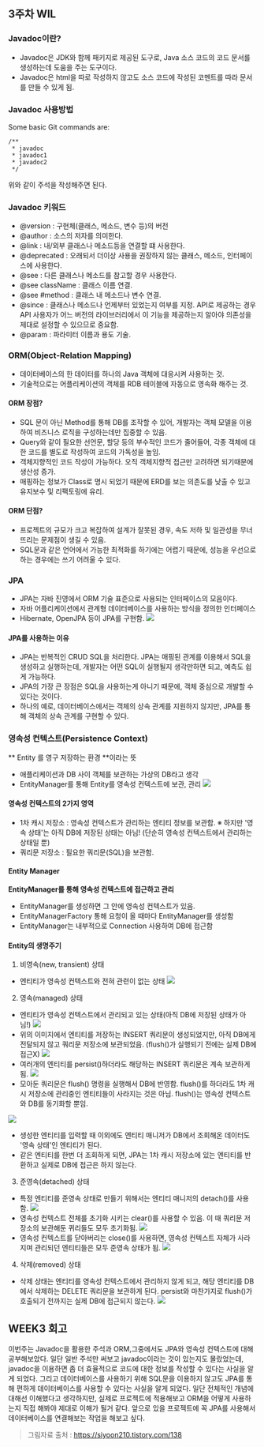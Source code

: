 ## 3주차 WIL
### Javadoc이란?
- Javadoc은 JDK와 함께 패키지로 제공된 도구로, Java 소스 코드의 코드 문서를 생성하는데 도움을 주는 도구이다.
- Javadoc은 html을 따로 작성하지 않고도 소스 코드에 작성된 코멘트를 따라 문서를 만들 수 있게 됨.

### Javadoc 사용방법
Some basic Git commands are:
```
/**
 * javadoc
 * javadoc1
 * javadoc2
 */
```
위와 같이 주석을 작성해주면 된다.

### Javadoc 키워드
- @version : 구현체(클래스, 메소드, 변수 등)의 버전
- @author : 소스의 저자를 의미한다.
- @link : 내/외부 클래스나 메소드등을 연결할 떄 사용한다.
- @deprecated : 오래되서 더이상 사용을 권장하지 않는 클래스, 메소드, 인터페이스에 사용한다.
- @see : 다른 클래스나 메소드를 참고할 경우 사용한다.
- @see className : 클래스 이름 연결.
- @see #method : 클래스 내 메소드나 변수 연결.
- @since : 클래스나 메소드나 언제부터 있었는지 여부를 지정. API로 제공하는 경우 API 사용자가 어느 버전의 라이브러리에서 이 기능을 제공하는지 알아야 의존성을 제대로 설정할 수 있으므로 중요함.
- @param : 파라미터 이름과 용도 기술.

### ORM(Object-Relation Mapping)
- 데이터베이스의 한 데이터를 하나의 Java 객체에 대응시켜 사용하는 것.
- 기술적으로는 어플리케이션의 객체를 RDB 테이블에 자동으로 영속화 해주는 것.

#### ORM 장점?
- SQL 문이 아닌 Method를 통해 DB를 조작할 수 있어, 개발자는 객체 모델을 이용하여 비즈니스 로직을 구성하는데만 집중할 수 있음.
- Query와 같이 필요한 선언문, 할당 등의 부수적인 코드가 줄어들어, 각종 객체에 대한 코드를 별도로 작성하여 코드의 가독성을 높임.
- 객체지향적인 코드 작성이 가능하다. 오직 객체지향적 접근만 고려하면 되기때문에 생산성 증가.
- 매핑하는 정보가 Class로 명시 되었기 때문에 ERD를 보는 의존도를 낮출 수 있고 유지보수 및 리팩토링에 유리.

#### ORM 단점?
- 프로젝트의 규모가 크고 복잡하여 설계가 잘못된 경우, 속도 저하 및 일관성을 무너뜨리는 문제점이 생길 수 있음.
- SQL문과 같은 언어에서 가능한 최적화를 하기에는 어렵기 때문에, 성능을 우선으로 하는 경우에는 쓰기 어려울 수 있다.

### JPA
- JPA는 자바 진영에서 ORM 기술 표준으로 사용되는 인터페이스의 모음이다. 
- 자바 어플리케이션에서 관계형 데이터베이스를 사용하는 방식을 정의한 인터페이스
- Hibernate, OpenJPA 등이 JPA를 구현함.
![](https://velog.velcdn.com/images/skays12/post/6b74231c-96e9-471b-a2ab-50de33cbce68/image.png)

#### JPA를 사용하는 이유
- JPA는 반복적인 CRUD SQL을 처리한다. JPA는 매핑된 관계를 이용해서 SQL을 생성하고 실행하는데, 개발자는 어떤 SQL이 실행될지 생각만하면 되고, 예측도 쉽게 가능하다. 
- JPA의 가장 큰 장점은 SQL을 사용하는게 아니기 때문에, 객체 중심으로 개발할 수 있다는 것이다. 
- 하나의 예로, 데이터베이스에서는 객체의 상속 관계를 지원하지 않지만, JPA를 통해 객체의 상속 관계를 구현할 수 있다. 

### 영속성 컨텍스트(Persistence Context)
** Entity 를 영구 저장하는 환경 **이라는 뜻
- 애플리케이션과 DB 사이 객체를 보관하는 가상의 DB라고 생각
- EntityManager를 통해 Entity를 영속성 컨텍스트에 보관, 관리
![](https://velog.velcdn.com/images/skays12/post/8babb439-199c-475d-89aa-8241bf776877/image.png)

#### 영속성 컨텍스트의 2가지 영역
- 1차 캐시 저장소 : 영속성 컨텍스트가 관리하는 엔티티 정보를 보관함.
※ 하지만 '영속 상태'는 아직 DB에 저장된 상태는 아님! (단순히 영속성 컨텍스트에서 관리하는 상태일 뿐)
- 쿼리문 저장소 : 필요한 쿼리문(SQL)을 보관함.

#### Entity Manager
**EntityManager를 통해 영속성 컨텍스트에 접근하고 관리**
- EntityManager를 생성하면 그 안에 영속성 컨텍스트가 있음.
- EntityManagerFactory 통해 요청이 올 때마다 EntityManager를 생성함
- EntityManager는 내부적으로 Connection 사용하여 DB에 접근함


#### Entity의 생명주기
1. 비영속(new, transient) 상태
- 엔티티가 영속성 컨텍스트와 전혀 관련이 없는 상태
![](https://velog.velcdn.com/images/skays12/post/c4258a73-c4c6-4556-a9fe-1be70653b263/image.png)

2. 영속(managed) 상태
- 엔티티가 영속성 컨텍스트에서 관리되고 있는 상태(아직 DB에 저장된 상태가 아님!)
![](https://velog.velcdn.com/images/skays12/post/4ef31335-f220-4611-ad4b-f7ff895f4673/image.png)
- 위의 이미지에서 엔티티를 저장하는 INSERT 쿼리문이 생성되었지만, 아직 DB에게 전달되지 않고 쿼리문 저장소에 보관되었음. (flush()가 실행되기 전에는 실제 DB에 접근X)
![](https://velog.velcdn.com/images/skays12/post/2e4732e0-90c8-46f5-9f4e-e2d576c78bf3/image.png)
- 여러개의 엔티티를 persist()하더라도 해당하는 INSERT 쿼리문은 계속 보관하게 됨.
![](https://velog.velcdn.com/images/skays12/post/a1b0f737-d643-4b24-948e-f19396cc1fa8/image.png)
- 모아둔 쿼리문은 flush() 명령을 실행해서 DB에 반영함. flush()를 하더라도 1차 캐시 저장소에 관리중인 엔티티들이 사라지는 것은 아님. flush()는 영속성 컨텍스트와 DB를 동기화할 뿐임.

![](https://velog.velcdn.com/images/skays12/post/ffc41fc1-b3b8-4321-a6ab-48db9a506e1e/image.png)
- 생성한 엔티티를 입력할 때 이외에도 엔티티 매니저가 DB에서 조회해온 데이터도 '영속 상태'인 엔티티가 된다.
- 같은 엔티티를 한번 더 조회하게 되면, JPA는 1차 캐시 저장소에 있는 엔티티를 반환하고 실제로 DB에 접근은 하지 않는다.

3. 준영속(detached) 상태
- 특정 엔티티를 준영속 상태로 만들기 위해서는 엔티티 매니저의 detach()를 사용함.
![](https://velog.velcdn.com/images/skays12/post/9994869d-9563-44bc-926f-25cc1b9af9b7/image.png)
- 영속성 컨텍스트 전체를 초기화 시키는 clear()를 사용할 수 있음. 이 때 쿼리문 저장소의 보관해둔 퀴리들도 모두 초기화됨.
![](https://velog.velcdn.com/images/skays12/post/0ee1667e-396b-47bd-ac30-30997fcfe00a/image.png)
- 영속성 컨텍스트를 닫아버리는 close()를 사용하면, 영속성 컨텍스트 자체가 사라지며 관리되던 엔티티들은 모두 준영속 상태가 됨.
![](https://velog.velcdn.com/images/skays12/post/8fdfecf3-288b-45d7-af48-0476cf1b81fa/image.png)

4. 삭제(removed) 상태
- 삭제 상태는 엔티티를 영속성 컨텍스트에서 관리하지 않게 되고, 해당 엔티티를 DB에서 삭제하는 DELETE 쿼리문을 보관하게 된다. persist와 마찬가지로 flush()가 호출되기 전까지는 실제 DB에 접근되지 않는다.
![](https://velog.velcdn.com/images/skays12/post/a28ff753-d3d8-451f-84ab-72d7c7f68dd0/image.png)

## WEEK3 회고
이번주는 Javadoc을 활용한 주석과 ORM,그중에서도 JPA와 영속성 컨텍스트에 대해 공부해보았다. 
일단 일반 주석만 써보고 javadoc이라는 것이 있는지도 몰랐었는데, javadoc을 이용하면 좀 더 효율적으로 코드에 대한 정보를 작성할 수 있다는 사실을 알게 되었다. 
그리고 데이터베이스를 사용하기 위해 SQL문을 이용하지 않고도 JPA를 통해 편하게 데이터베이스를 사용할 수 있다는 사실을 알게 되었다. 
일단 전체적인 개념에 대해선 이해했다고 생각하지만, 실제로 프로젝트에 적용해보고 ORM을 어떻게 사용하는지 직접 해봐야 제대로 이해가 될거 같다. 
앞으로 있을 프로젝트에 꼭 JPA를 사용해서 데이터베이스를 연결해보는 작업을 해보고 싶다. 



> 그림자료 출처 : https://siyoon210.tistory.com/138





